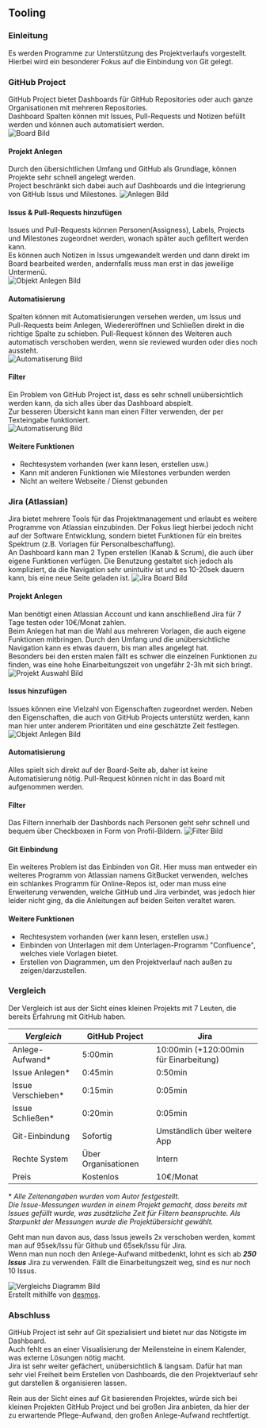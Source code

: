 ## Tooling
  
### Einleitung
Es werden Programme zur Unterstützung des Projektverlaufs vorgestellt. Hierbei wird ein besonderer Fokus auf die Einbindung von Git gelegt.

### GitHub Project
GitHub Project bietet Dashboards für GitHub Repositories oder auch ganze Organisationen mit mehreren Repositories.  
Dashboard Spalten können mit Issues, Pull-Requests und Notizen befüllt werden und können auch automatisiert werden.  
![Board Bild](Bilder/JonasAhrend/GHPBoard.JPG)   
  
#### Projekt Anlegen 
Durch den übersichtlichen Umfang und GitHub als Grundlage, können Projekte sehr schnell angelegt werden.  
Project beschränkt sich dabei auch auf Dashboards und die Integrierung von GitHub Issus und Milestones.
![Anlegen Bild](Bilder/JonasAhrend/GHPProjectAnlegen.JPG)   


#### Issus & Pull-Requests hinzufügen
Issues und Pull-Requests können Personen(Assigness), Labels, Projects und Milestones zugeordnet werden, wonach später auch gefiltert werden kann.  
Es können auch Notizen in Issus umgewandelt werden und dann direkt im Board bearbeited werden, andernfalls muss man erst in das jeweilige Untermenü.  
![Objekt Anlegen Bild](Bilder/JonasAhrend/GHPObjektAnlegen.JPG)   


  
#### Automatisierung
Spalten können mit Automatisierungen versehen werden, um Issus und Pull-Requests beim Anlegen, Wiedereröffnen und Schließen direkt in die richtige Spalte zu schieben. Pull-Request können des Weiteren auch automatisch verschoben werden, wenn sie reviewed wurden oder dies noch aussteht.  
![Automatiserung Bild](Bilder/JonasAhrend/GHPAutomatisierung.JPG)   

#### Filter
Ein Problem von GitHub Project ist, dass es sehr schnell unübersichtlich werden kann, da sich alles über das Dashboard abspielt.  
Zur besseren Übersicht kann man einen Filter verwenden, der per Texteingabe funktioniert.  
![Automatiserung Bild](Bilder/JonasAhrend/GHPFilter.JPG)   

#### Weitere Funktionen
- Rechtesystem vorhanden (wer kann lesen, erstellen usw.)
- Kann mit anderen Funktionen wie Milestones verbunden werden
- Nicht an weitere Webseite / Dienst gebunden


### Jira (Atlassian)
Jira bietet mehrere Tools für das Projektmanagement und erlaubt es weitere Programme von Atlassian einzubinden.
Der Fokus liegt hierbei jedoch nicht auf der Software Entwicklung, sondern bietet Funktionen für ein breites Spektrum (z.B. Vorlagen für Personalbeschaffung).  
An Dashboard kann man 2 Typen erstellen (Kanab & Scrum), die auch über eigene Funktionen verfügen.
Die Benutzung gestaltet sich jedoch als kompliziert, da die Navigation sehr unintuitiv ist und es 10-20sek dauern kann, bis eine neue Seite geladen ist.
![Jira Board Bild](Bilder/JonasAhrend/JiraBoard.JPG)   

#### Projekt Anlegen 
Man benötigt einen Atlassian Account und kann anschließend Jira für 7 Tage testen oder 10€/Monat zahlen.  
Beim Anlegen hat man die Wahl aus mehreren Vorlagen, die auch eigene Funktionen mitbringen.
Durch den Umfang und die unübersichtliche Navigation kann es etwas dauern, bis man alles angelegt hat.  
Besonders bei den ersten malen fällt es schwer die einzelnen Funktionen zu finden, was eine hohe Einarbeitungszeit von ungefähr 2-3h mit sich bringt.  
![Projekt Auswahl Bild](Bilder/JonasAhrend/JiraProjektAuswahl.JPG) 


#### Issus hinzufügen
Issues können eine Vielzahl von Eigenschaften zugeordnet werden. Neben den Eigenschaften, die auch von GitHub Projects unterstütz werden, kann man hier unter anderem Prioritäten und eine geschätzte Zeit festlegen.
![Objekt Anlegen Bild](Bilder/JonasAhrend/JiraObjektAnlegen.JPG)   


#### Automatisierung 
Alles spielt sich direkt auf der Board-Seite ab, daher ist keine Automatisierung nötig. Pull-Request können nicht in das Board mit aufgenommen werden. 

#### Filter
Das Filtern innerhalb der Dashbords nach Personen geht sehr schnell und bequem über Checkboxen in Form von Profil-Bildern.
![Filter Bild](Bilder/JonasAhrend/JiraFilter.JPG)   


#### Git Einbindung
Ein weiteres Problem ist das Einbinden von Git. Hier muss man entweder ein weiteres Programm von Atlassian namens GitBucket verwenden, welches ein schlankes Programm für Online-Repos ist, oder man muss eine Erweiterung verwenden, welche GitHub und Jira verbindet, was jedoch hier leider nicht ging, da die Anleitungen auf beiden Seiten veraltet waren. 

#### Weitere Funktionen
- Rechtesystem vorhanden (wer kann lesen, erstellen usw.)
- Einbinden von Unterlagen mit dem Unterlagen-Programm "Confluence", welches viele Vorlagen bietet.
- Erstellen von Diagrammen, um den Projektverlauf nach außen zu zeigen/darzustellen.


### Vergleich
Der Vergleich ist aus der Sicht eines kleinen Projekts mit 7 Leuten, die bereits Erfahrung mit GitHub haben.

*Vergleich*  | GitHub Project | Jira 
-------- | -------- | -------- 
 Anlege-Aufwand*  | 5:00min  | 10:00min (+120:00min für Einarbeitung)
 Issue Anlegen*  | 0:45min  |  0:50min
Issue Verschieben* |  0:15min |  0:05min
Issue Schließen*  |  0:20min |  0:05min
 Git-Einbindung  | Sofortig | Umständlich über weitere App 
Rechte System  |  Über Organisationen | Intern 
 Preis  |  Kostenlos  | 10€/Monat
 
\* *Alle Zeitenangaben wurden vom Autor festgestellt.  
Die Issue-Messungen wurden in einem Projekt gemacht, dass bereits mit Issues gefüllt wurde, was zusätzliche Zeit für Filtern beanspruchte. Als Starpunkt der Messungen wurde die Projektübersicht gewählt.*

Geht man nun davon aus, dass Issus jeweils 2x verschoben werden, kommt man auf 95sek/Issu für Github und 65sek/Issu für Jira.  
Wenn man nun noch den Anlege-Aufwand mitbedenkt, lohnt es sich ab ***250 Issus*** Jira zu verwenden. Fällt die Einarbeitungszeit weg, sind es nur noch 10 Issus.  

![Vergleichs Diagramm Bild](Bilder/JonasAhrend/VergleichsDiagramm.JPG)  
Erstellt mithilfe von [desmos](www.desmos.com).



### Abschluss
GitHub Project ist sehr auf Git spezialisiert und bietet nur das Nötigste im Dashboard.  
Auch fehlt es an einer Visualisierung der Meilensteine in einem Kalender, was externe Lösungen nötig macht.  
Jira ist sehr weiter gefächert, unübersichtlich & langsam. Dafür hat man sehr viel Freiheit beim Erstellen von Dashboards, die den Projektverlauf sehr gut darstellen & organisieren lassen. 
  
Rein aus der Sicht eines auf Git basierenden Projektes, würde sich bei kleinen Projekten GitHub Project und bei großen Jira anbieten, da hier der zu erwartende Pflege-Aufwand, den großen Anlege-Aufwand rechtfertigt.

